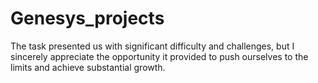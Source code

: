 # Genesys_projects
The task presented us with significant difficulty and challenges, but I sincerely appreciate the opportunity it provided to push ourselves to the limits and achieve substantial growth.
